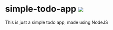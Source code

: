# simple-todo-app <img src="https://ci.maxemiliang.cloud/app/rest/builds/buildType:(id:SimpleTodoApp_Build)/statusIcon"/>
This is just a simple todo app,
made using NodeJS
